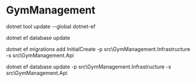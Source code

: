 # GymManagement

dotnet tool update --global dotnet-ef

dotnet ef database update

dotnet ef migrations add InitialCreate -p src\GymManagement.Infrastructure -s src\GymManagement.Api

dotnet ef database update -p src\GymManagement.Infrastructure -s src\GymManagement.Api

